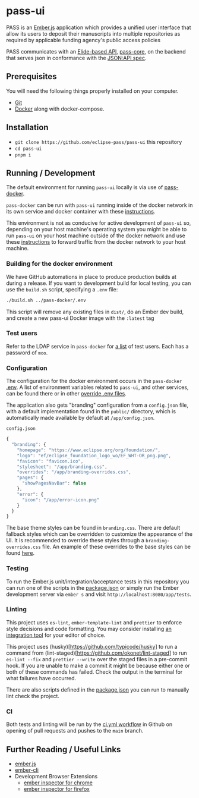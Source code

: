 # pass-ui

PASS is an [Ember.js](https://emberjs.com/) application which provides a unified user interface that allow its users to deposit their manuscripts
into multiple repositories as required by applicable funding agency's public access policies

PASS communicates with an [Elide-based API](https://github.com/yahoo/elide), [pass-core](https://github.com/eclipse-pass/pass-core), on the backend that serves json in conformance with the [JSON:API spec](https://jsonapi.org/).

## Prerequisites

You will need the following things properly installed on your computer.

- [Git](https://git-scm.com/)
- [Docker](https://www.docker.com/) along with docker-compose.

## Installation

- `git clone https://github.com/eclipse-pass/pass-ui` this repository
- `cd pass-ui`
- `pnpm i`

## Running / Development

The default environment for running `pass-ui` locally is via use of [pass-docker](https://github.com/eclipse-pass/pass-docker).

`pass-docker` can be run with `pass-ui` running inside of the docker network in its own service and docker container with these [instructions](https://github.com/eclipse-pass/pass-documentation/tree/development/developer-documentation/pass-docker/README.md).

This environment is not as conducive for active development of `pass-ui` so, depending on your host machine's operating system you might be able to run `pass-ui` on your host machine outside of the docker network and use these [instructions](https://github.com/eclipse-pass/pass-documentation/tree/development/developer-documentation/running-pass-ui-on-your-host-machine.md) to forward traffic from the docker network to your host machine.

### Building for the docker environment

We have GitHub automations in place to produce production builds at during a release. If you want to development build for local testing, you can use the `build.sh` script, specifying a `.env` file:

```sh
./build.sh ../pass-docker/.env
```

This script will remove any existing files in `dist/`, do an Ember dev build, and create a new pass-ui Docker image with the `:latest` tag

### Test users

Refer to the LDAP service in `pass-docker` for [a list](https://github.com/eclipse-pass/pass-docker/blob/main/ldap/pass.ldif) of test users. Each has a password of `moo`.

### Configuration

The configuration for the docker environment occurs in the `pass-docker` [.env](https://github.com/eclipse-pass/pass-docker/blob/main/.env). A list of environment variables related to `pass-ui`, and other services, can be found there or in other [override .env files](https://github.com/eclipse-pass/pass-docker/blob/main/.eclipse-pass.local_env).

The application also gets "branding" configuration from a `config.json` file, with a default implementation found in the `public/` directory, which is automatically made available by default at `/app/config.json`.

`config.json`

```js
{
  "branding": {
    "homepage": "https://www.eclipse.org/org/foundation/",
    "logo": "ef/eclipse_foundation_logo_wo/EF_WHT-OR_png.png",
    "favicon": "favicon.ico",
    "stylesheet": "/app/branding.css",
    "overrides": "/app/branding-overrides.css",
    "pages": {
      "showPagesNavBar": false
    },
    "error": {
      "icon": "/app/error-icon.png"
    }
  }
}
```

The base theme styles can be found in `branding.css`. There are default fallback styles which can be overridden to customize the appearance of the UI. It is recommended to override these styles through a `branding-overrides.css` file. An example of these overrides to the base styles can be found [here](https://github.com/eclipse-pass/pass-ui/blob/main/public/branding-overrides.css).

### Testing

To run the Ember.js unit/integration/acceptance tests in this repository you can run one of the scripts in the [package.json](https://github.com/eclipse-pass/pass-ui/blob/main/package.json) or simply run the Ember development server via `ember s` and visit `http://localhost:8080/app/tests`.

### Linting

This project uses `es-lint`, `ember-template-lint` and `prettier` to enforce style decisions and code formatting. You may consider installing [an integration tool](https://prettier.io/docs/en/editors.html) for your editor of choice.

This project uses (husky)[https://github.com/typicode/husky] to run a command from (lint-staged)[https://github.com/okonet/lint-staged] to run `es-lint --fix` and `prettier --write` over the staged files in a pre-commit hook. If you are unable to make a commit it might be because either one or both of these commands has failed. Check the output in the terminal for what failures have occurred.

There are also scripts defined in the [package.json](https://github.com/eclipse-pass/pass-ui/blob/main/package.json) you can run to manually lint check the project.

### CI

Both tests and linting will be run by the [ci.yml workflow](https://github.com/eclipse-pass/pass-ui/blob/main/.github/workflows/ci.yml) in Github on opening of pull requests and pushes to the `main` branch.

## Further Reading / Useful Links

- [ember.js](https://emberjs.com/)
- [ember-cli](https://cli.emberjs.com/release/)
- Development Browser Extensions
  - [ember inspector for chrome](https://chrome.google.com/webstore/detail/ember-inspector/bmdblncegkenkacieihfhpjfppoconhi)
  - [ember inspector for firefox](https://addons.mozilla.org/en-US/firefox/addon/ember-inspector/)